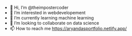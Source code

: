 - 👋 Hi, I’m @theimpostercoder
- 👀 I’m interested in webdevelopement
- 🌱 I’m currently learning machine learning
- 💞️ I’m looking to collaborate on data science
- 📫 How to reach me https://aryandasportfolio.netlify.app/

<!---
theimpostercoder/theimpostercoder is a ✨ special ✨ repository because its `README.md` (this file) appears on your GitHub profile.
You can click the Preview link to take a look at your changes.
--->

